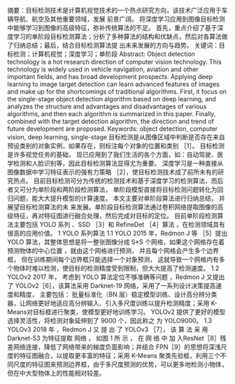 摘要：目标检测技术是计算机视觉技术的一个热点研究方向，该技术广泛应用于车辆导航、航空及其他重要领域，发展
前景广阔。 将深度学习应用到图像目标检测中能够学习到图像的高级特征，弥补传统算法的不足。 首先，重点介绍了基于深
度学习的单阶段目标检测算法；分析了多种算法的结构和优缺点，然后对各算法做了归纳总结；最后，结合目标检测算法提
出未来发展的方向与趋势。
关键词：目标检测；计算机视觉；深度学习；单阶段
Abstract: Object detection technology is a hot research direction of computer vision technology. This technology is
widely used in vehicle navigation, aviation and other important fields, and has broad development prospects. Applying deep
learning to image target detection can learn advanced features of images and make up for the shortcomings of traditional
algorithms. First, it focus on the single-stage object detection algorithm based on deep learning, and analyzes the structure
and advantages and disadvantages of various algorithms, and then each algorithm is summarized in this paper. Finally,
combined with the target detection algorithm, the direction and trend of future development are proposed.
Keywords: object detection, computer vision, deep learning, single-stage
目标检测是从图像区域中判断是否存在来自预设类别的对象实例，如果存在，则标注每个对象的位置和类别 ［1］。 目标检测是许多视觉任务的基础， 现已应用到了我们生活的各个方面，如：自动驾驶、医学检测和人脸识别等，因此目标检测算法显得尤为重要。 深度学习是一种直接从图像数据中学习特征表示的强有力策略 ［2］，使目标检测技术成了前所未有的研究热点。 目前目标检测可分为传统的检测技术和基于深度学习的检测算法，而后者又可分为单阶段和两阶段检测算法， 单阶段模型直接将目标检测问题转化为回归问题，能大大提升模型的计算速度。 本文主要对单阶段算法进行归纳总结， 并展望目标检测算法的未
来发展。单阶段目标检测算法通过卷积网络提取图像的高级特征，再对特征图进行融合处理，然后完成对目标的定位。 目前单阶段检测算法主要包括 YOLO 系列 、SSD ［3］和 RefineDet ［4］算法 ，在检测领域具有很高的应用价值。
1 YOLO 系列算法
1.1 YOLO
2015 年，Redmon J 等 ［5］提出 YOLO 算法，其整体思想是将一整张图像分成 S*S 个网格，如果这个网格存在着预测物体的中心位置 ，就由这个网格进行预测， 并且每个网格会产生多个边界框， 但在训练期间每个边界框只能选择一个对象预测， 这就导致一个网格内有多个物体时难以检测，使目标的检测精度受到限制，但大大提高了检测速度。
1.2 YOLOv2
2017 年， 考虑到 YOLO 算法定位不够准确等问题 ，Redmon J 又提出了 YOLOv2［6］，该算法采用 Darknet-19 网络，采用了一系列设计决策提高速度和精度， 主要包括： 批量标准化（BN 层）稳定模型训练、设计高分辨分类器，让网络更好地适应高分辨输入、引入多尺度训练以提升检测精度；采用 K-Means对目标框进行聚类，使模型更好地训练学习。 YOLOv2 提供了更好的模型选择灵活性，将检测对象延伸到了 9000 个，因此称之
为 YOLO9000。
1.3 YOLOv3
2018 年 ，Redmon J 又 提 出 了 YOLOv3 ［7］， 该 算 法 采 用Darknet-53 为特征提取 网络 ， 如图 1 所 示 ， 在 网 络 中 加 入ResNet［8］残差网络连接，降低了网络带来的梯度负面影响；并结合 FPN［9］的思想将深浅尺度的特征图融合，以提取更丰富的特征；采用 K-Means 聚类先验框，利用三个不同尺度的特征图来预测边界框，由于多尺度预测的优势，可以更多地检测小物体，但在中大型物体上的性能相对较差。
